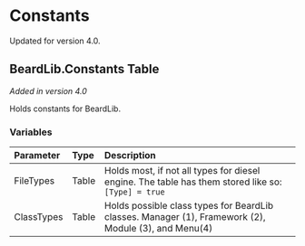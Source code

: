 # Constants

Updated for version 4.0.

## BeardLib.Constants Table

_Added in version 4.0_

Holds constants for BeardLib.

### Variables

| Parameter | Type | Description |
| :--- | :--- | :--- |
| FileTypes | Table | Holds most, if not all types for diesel engine. The table has them stored like so: `[Type] = true` |
| ClassTypes | Table | Holds possible class types for BeardLib classes. Manager \(1\), Framework \(2\), Module \(3\), and Menu\(4\) |

